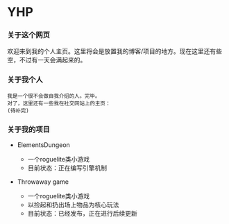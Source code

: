 # YHP
### 关于这个网页
  欢迎来到我的个人主页。这里将会是放置我的博客/项目的地方。现在这里还有些空，不过有一天会满起来的。
### 关于我个人
  ```
  我是一个很不会做自我介绍的人。完毕。
  对了，这里还有一些我在社交网站上的主页：
  (待补完)
  ```
### 关于我的项目
  - ElementsDungeon
    - 一个roguelite类小游戏
    - 目前状态：正在编写引擎机制
  
  - Throwaway game
    - 一个roguelite类小游戏
    - 以捡起和扔出场上物品为核心玩法
    - 目前状态：已经发布，正在进行后续更新
